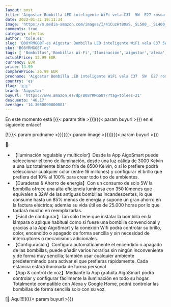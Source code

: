 ```yaml
---
layout: post
title: 'Aigostar Bombilla LED inteligente WiFi vela C37  5W  E27 rosca gorda  RGB + CCT. Regulable multicolor + luz cálida o blanca 3000 a 6500K. Compatible Alexa y Google Home. Pack 2 uds'
date: 2022-01-31 19:11:34
image: 'https://m.media-amazon.com/images/I/41CuzHtB0aS._SL500_._SL400_.jpg'
comments: true
category: ofertas
author: 'tole.es'
slug: 'B08YRMGG8T-es Aigostar Bombilla LED inteligente WiFi vela C37 5W E27...'
sku: 'B08YRMGG8T-es'
tags: [ 'Bombillas','Bombillas Wi-Fi','Iluminación','aigostar','alexa','google','home', ]
actualPrice: 13.99 EUR
currency: EUR
price: 13.99
comparePrice: 25.99 EUR
prodname: 'Aigostar Bombilla LED inteligente WiFi vela C37  5W  E27 rosca gorda  RGB + CCT. Regulable multicolor + luz cálida o blanca 3000 a 6500K. Compatible Alexa y Google Home. Pack 2 uds'
country: 'es'
flag: '🇪🇸'
brand: 'Aigostar'
buyurl: 'https://www.amazon.es/dp/B08YRMGG8T/?tag=tolees-21'
descuento: '46.17'
average: '14.3650000000001'
---
```


En este momento está [{{< param title >}}]({{< param buyurl >}}) en el siguiente enlace!

[![{{< param prodname >}}]({{< param image >}})]({{< param buyurl >}})

🔎:

- 【Iluminación regulable y multicolor】Desde la App AigoSmart puede seleccionar el tono de iluminación, desde una luz cálida de 3000 Kelvin a una luz totalmente blanco fría de 6500 Kelvin, o si lo prefiere podrá seleccionar cualquier color (entre 16 millones) y configurar el brillo que prefiera del 10% al 100% para crear todo tipo de ambientes.
- 【Duraderas & Ahorro de energía】Con un consumo de solo 5W la bombilla ofrece una alta eficiencia luminosa con 350 lúmenes que equivalen a 32W de las antiguas bombillas incandescentes, lo que consume hasta un 85% menos de energía y supone un gran ahorro en la factura eléctrica; además su vida útil es de 25.000 horas por lo que tardará mucho en reemplazarlas.
- 【Fácil de configurar】Tan solo tiene que instalar la bombilla en la lámpara o aplique habitual como si fuese una bombilla convencional y gracias a la App AigoSmart y la conexión Wifi podrá controlar su brillo, color, encendido o apagado de forma sencilla y sin necesidad de interruptores o mecanismos adicionales.
- 【Configuración】Configura automáticamente el encendido o apagado de las bombillas, puede añadir varios horarios sin ningún inconveniente y de forma muy sencilla; también usar cualquier ambiente predeterminado para activar el que prefieras rápidamente. Cada estancia estará iluminada de forma personal
- 【App & control de voz】Mediante la App gratuita AigoSmart podrá controlar y configurar fácilmente la iluminación en todo su hogar. Totalmente compatible con Alexa y Google Home, podrá controlar las bombillas de forma sencilla solo con su voz.

[🛒 Aquí!!!]({{< param buyurl >}})
